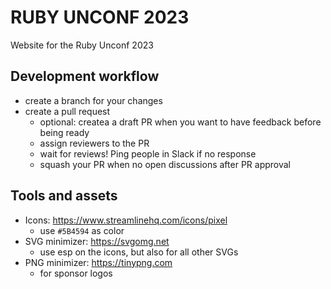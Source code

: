 # RUBY UNCONF 2023

Website for the Ruby Unconf 2023

## Development workflow

- create a branch for your changes
- create a pull request
  - optional: createa a draft PR when you want to have feedback before being ready
  - assign reviewers to the PR
  - wait for reviews! Ping people in Slack if no response
  - squash your PR when no open discussions after PR approval

## Tools and assets

- Icons: https://www.streamlinehq.com/icons/pixel
  - use `#5B4594` as color
- SVG minimizer: https://svgomg.net 
  - use esp on the icons, but also for all other SVGs
- PNG minimizer: https://tinypng.com
  - for sponsor logos
  